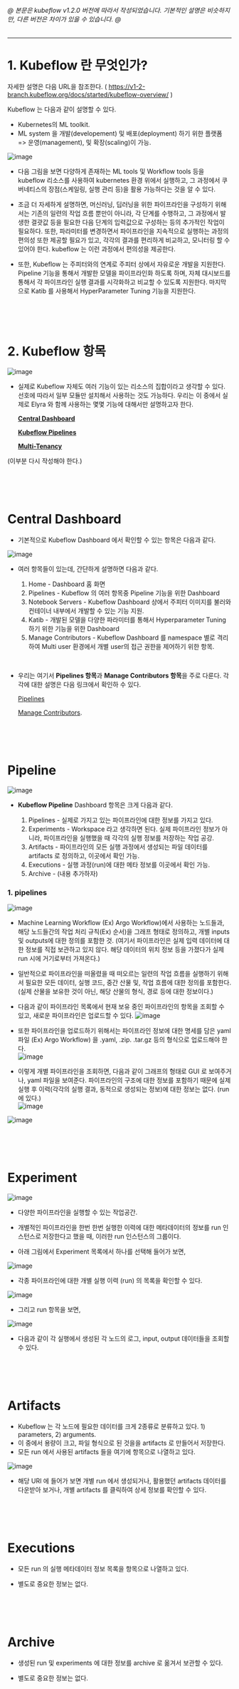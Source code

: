 ###### @ 본문은 kubeflow v1.2.0 버전에 따라서 작성되었습니다. 기본적인 설명은 비슷하지만, 다른 버전은 차이가 있을 수 있습니다. @

-------------------------------------------------------------------------------------------------
# 1. Kubeflow 란 무엇인가?

자세한 설명은 다음 URL을 참조한다. ( https://v1-2-branch.kubeflow.org/docs/started/kubeflow-overview/ )

Kubeflow 는 다음과 같이 설명할 수 있다.

- Kubernetes의 ML toolkit.
- ML system 을 개발(developement) 및 배포(deployment) 하기 위한 플랫폼
  => 운영(management), 및 확장(scaling)이 가능.

![image](https://user-images.githubusercontent.com/71695489/127603897-58fd52eb-0c67-4c84-a751-c44f743722e3.png)
- 다음 그림을 보면 다양하게 존재하는 ML tools 및 Workflow tools 등을 kubeflow 리소스를 사용하여 kubernetes 환경 위에서 실행하고, 그 과정에서 쿠버네티스의 장점(스케일링, 실행 관리 등)을 활용 가능하다는 것을 알 수 있다.

- 조금 더 자세하게 설명하면, 머신러닝, 딥러닝을 위한 파이프라인을 구성하기 위해서는 기존의 일련의 작업 흐름 뿐만이 아니라, 각 단계를 수행하고, 그 과정에서 발생한 결괏값 등을 필요한 다음 단계의 입력값으로 구성하는 등의 추가적인 작업이 필요하다. 또한, 파라미터를 변경하면서 파이프라인을 지속적으로 실행하는 과정의 편의성 또한 제공할 필요가 있고, 각각의 결과를 편리하게 비교하고, 모니터링 할 수 있어야 한다. kubeflow 는 이런 과정에서 편의성을 제공한다.

- 또한, Kubeflow 는 주피터와의 연계로 주피터 상에서 자유로운 개발을 지원한다. Pipeline 기능을 통해서 개발한 모델을 파이프라인화 하도록 하며, 자체 대시보드를 통해서 각 파이프라인 실행 결과를 시각화하고 비교할 수 있도록 지원한다. 마지막으로 Katib 를 사용해서 HyperParameter Tuning 기능을 지원한다.

<br/>
<br/>
<br/>

# 2. Kubeflow 항목

![image](https://user-images.githubusercontent.com/71695489/127603928-5a1aef50-206f-43d8-a216-cf586f61b5d0.png)<br/>

- 실제로 Kubeflow 자체도 여러 기능이 있는 리소스의 집합이라고 생각할 수 있다. 선호에 따라서 일부 모듈만 설치해서 사용하는 것도 가능하다. 우리는 이 중에서 실제로 Elyra 와 함께 사용하는 몇몇 기능에 대해서만 설명하고자 한다.

  [**Central Dashboard**](http://lab.t3q.co.kr:9999/kaist-co-op/jupyterwithelyraproject/-/wikis/Kubeflow-pipeline-%EB%A6%AC%EC%86%8C%EC%8A%A4-%EB%B0%8F-Dashboard-UI-%EC%84%A4%EB%AA%85.#3-central-dashboard)<br/>

  [**Kubeflow Pipelines**](http://lab.t3q.co.kr:9999/kaist-co-op/jupyterwithelyraproject/-/wikis/Kubeflow-pipeline-%EB%A6%AC%EC%86%8C%EC%8A%A4-%EB%B0%8F-Dashboard-UI-%EC%84%A4%EB%AA%85.#pipeline)<br/>

  [**Multi-Tenancy**](http://lab.t3q.co.kr:9999/kaist-co-op/jupyterwithelyraproject/-/wikis/Kubeflow-%EB%A6%AC%EC%86%8C%EC%8A%A4-%EA%B2%A9%EB%A6%AC%EC%97%90-%EB%8C%80%ED%95%9C-%EC%9D%B4%ED%95%B4)<br/>

(이부분 다시 작성해야 한다.)

<br/>
<br/>
<br/>

# Central Dashboard

- 기본적으로 Kubeflow Dashboard 에서 확인할 수 있는 항목은 다음과 같다.

![image](https://user-images.githubusercontent.com/71695489/127603962-23a0ab8e-393f-4548-8968-a1e1617e27ca.png)

- 여러 항목들이 있는데, 간단하게 설명하면 다음과 같다.<br/>

  1) Home - Dashboard 홈 화면
  2) Pipelines - Kubeflow 의 여러 항목중 Pipeline 기능을 위한 Dashboard
  3) Notebook Servers - Kubeflow Dashboard 상에서 주피터 이미지를 불러와 컨테이너 내부에서 개발할 수 있는 기능 지원.
  4) Katib - 개발된 모델을 다양한 파라미터를 통해서 Hyperparameter Tuning 하기 위한 기능을 위한 Dashboard
  5) Manage Contributors - Kubeflow Dashboard 를 namespace 별로 격리하여 Multi user 환경에서 개별 user의 접근 권한을 제어하기 위한 항목.

<br/>

- 우리는 여기서 **Pipelines 항목**과 **Manage Contributors 항목**을 주로 다룬다. 각각에 대한 설명은 다음 링크에서 확인하 수 있다.<br/>

  [Pipelines](http://lab.t3q.co.kr:9999/kaist-co-op/jupyterwithelyraproject/-/wikis/Kubeflow-pipeline-%EB%A6%AC%EC%86%8C%EC%8A%A4-%EB%B0%8F-Dashboard-UI-%EC%84%A4%EB%AA%85.#pipeline)<br/>
  
  [Manage Contributors](http://lab.t3q.co.kr:9999/kaist-co-op/jupyterwithelyraproject/-/wikis/Kubeflow-%EB%A6%AC%EC%86%8C%EC%8A%A4-%EA%B2%A9%EB%A6%AC%EC%97%90-%EB%8C%80%ED%95%9C-%EC%9D%B4%ED%95%B4).

<br/>
<br/>
<br/>

# Pipeline

![image](https://user-images.githubusercontent.com/71695489/127604018-6cba1d5c-99e0-4b23-917f-d2537e4959fe.png)

- **Kubeflow Pipeline** Dashboard 항목은 크게 다음과 같다.

  1) Pipelines - 실제로 가지고 있는 파이프라인에 대한 정보를 가지고 있다.
  2) Experiments - Workspace 라고 생각하면 된다. 실제 파이프라인 정보가 아니라, 파이프라인을 실행했을 때 각각의 실행 정보를 저장하는 작업 공강.
  3) Artifacts - 파이프라인의 모든 실행 과정에서 생성되는 파일 데이터를 artifacts 로 정의하고, 이곳에서 확인 가능.
  4) Executions - 실행 과정(run)에 대한 메타 정보를 이곳에서 확인 가능.
  5) Archive - (내용 추가하자)


### 1. pipelines

![image](https://user-images.githubusercontent.com/71695489/127604096-70c7f5f5-53df-4624-9b83-a70a5826ff76.png)

- Machine Learning Workflow (Ex) Argo Workflow)에서 사용하는 노드들과, 해당 노드들간의 작업 처리 규칙(Ex) 순서)을 그래프 형태로 정의하고, 개별 inputs 및 outputs에 대한 정의를 포함한 것. (여기서 파이프라인은 실제 입력 데이터에 대한 정보를 직접 보관하고 있지 않다. 해당 데이터의 위치 정보 등을 가졌다가 실제 run 시에 거기로부터 가져온다.)

- 일반적으로 파이프라인을 떠올렸을 때 떠오르는 일련의 작업 흐름을 실행하기 위해서 필요한 모든 데이터, 실행 코드, 중간 산물 및, 작업 흐름에 대한 정의를 포함한다. (실제 산물을 보유한 것이 아닌, 해당 산물의 형식, 경로 등에 대한 정보이다.)

- 다음과 같이 파이프라인 목록에서 현재 보유 중인 파이프라인의 항목을 조회할 수 있고, 새로운 파이프라인은 업로드할 수 있다.
![image](https://user-images.githubusercontent.com/71695489/127604117-53de11a4-14fe-4cb7-9714-5aafb4b371a0.png)

- 또한 파이프라인을 업로드하기 위해서는 파이프라인 정보에 대한 명세를 담은 yaml 파일 (Ex) Argo Workflow) 을 .yaml, .zip. .tar.gz 등의 형식으로 업로드해야 한다.<br />
![image](https://user-images.githubusercontent.com/71695489/127604153-180c3219-37b3-4d94-b0d8-5664bbc56125.png)

- 이렇게 개별 파이프라인을 조회하면, 다음과 같이 그래프의 형태로 GUI 로 보여주거나, yaml 파일을 보여준다. 파이프라인의 구조에 대한 정보를 포함하기 때문에 실제 실행 후 이력(각각의 실행 결과, 동적으로 생성되는 정보)에 대한 정보는 없다. (run 에 있다.)<br />
![image](https://user-images.githubusercontent.com/71695489/127604787-c43b5ccd-ff5a-4d96-9399-e4f98b127ed0.png)

![image](https://user-images.githubusercontent.com/71695489/127604836-2d98a28c-3b03-49a5-841d-4e98d1141e35.png)

<br/>
<br/>
<br/>

# Experiment
![image](https://user-images.githubusercontent.com/71695489/127604880-6b7239f1-9d8e-4733-a5d8-16e13e69b22a.png)

- 다양한 파이프라인을 실행할 수 있는 작업공간.

- 개별적인 파이프라인을 한번 한번 실행한 이력에 대한 메타데이터의 정보를 run 인스턴스로 저장한다고 했을 때, 이러한 run 인스턴스의 그룹이다.

- 아래 그림에서 Experiment 목록에서 하나를 선택해 들어가 보면,

![image](https://user-images.githubusercontent.com/71695489/127604972-ca2e3022-50ee-4f8e-ba4a-0bccf990dd97.png)

- 각종 파이프라인에 대한 개별 실행 이력 (run) 의 목록을 확인할 수 있다.

![image](https://user-images.githubusercontent.com/71695489/127605010-79d88656-5132-4077-ab63-0806120b06da.png)

- 그리고 run 항목을 보면,

![image](https://user-images.githubusercontent.com/71695489/127605071-1c80831a-3e22-484e-a49f-f06472764c3d.png)

- 다음과 같이 각 실행에서 생성된 각 노드의 로그, input, output 데이터들을 조회할 수 있다.

<br/>
<br/>
<br/>

# Artifacts

 - Kubeflow 는 각 노드에 필요한 데이터를 크게 2종류로 분류하고 있다. 1) parameters, 2) arguments.
 - 이 중에서 용량이 크고, 파일 형식으로 된 것을을 artifacts 로 만들어서 저장한다.
 - 모든 run 에서 사용된 artifacts 들을 여기에 항목으로 나열하고 있다.

![image](https://user-images.githubusercontent.com/71695489/127605115-887bb85c-faa1-4a9d-a3b3-27e1f828cc86.png)<br/>

- 해당 URI 에 들어가 보면 개별 run 에서 생성되거나, 활용했던 artifacts 데이터를 다운받아 보거나, 개별 artifacts 를 클릭하여 상세 정보를 확인할 수 있다.

<br/>
<br/>
<br/>

# Executions

 - 모든 run 의 실행 메타데이터 정보 목록을 항목으로 나열하고 있다.
 
 - 별도로 중요한 정보는 없다.

<br/>
<br/>
<br/>

# Archive
 
 - 생성된 run 및 experiments 에 대한 정보를 archive 로 옮겨서 보관할 수 있다.

 - 별도로 중요한 정보는 없다.

